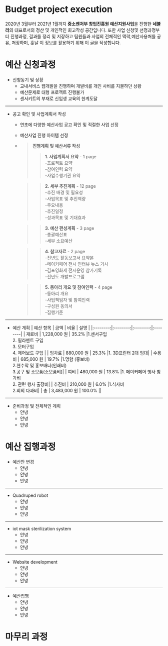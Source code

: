 # Budget project execution
 2020년 3월부터 2021년 1월까지 **중소벤처부 창업진흥원 예산지원사업**을 진행한 **네뷸라**의 대표로서의 정산 및 개인적인 회고작성 공간입니다. 또한 사업 신청및 선정과정부터 진행과정, 결과를 정리 및 저장하고 팀원들과 사업의 전체적인 맥락,예산사용처를 공유, 저장하며, 훗날 이 정보를 활용하기 위해 이 글을 작성합니다.

# 예산 신청과정
 - 신청동기 및 상황
   - 교내서비스 웹개발을 진행하며 개발비를 개인 사비를 지불하던 상황
   - 예산문제로 대형 프로젝트 진행불가
   - 센서키트의 부재로 신입생 교육의 한계도달
 ----
 - 공고 확인 및 사업계획서 작성
   - 연초에 다양한 예산사업 공고 확인 및 적절한 사업 선정
   - 예산사업 진행 아이템 선정
   -  > __진행계획 및 예산서류 작성__  
       > >__1. 사업계획서 요약__ - 1 page  
          -프로젝트 요약  
          -참여인력 요약  
          -사업수행기관 요약 
              
       > >__2. 세부 추진계획__ - 12 page  
         -추진 배경 및 필요성  
         -사업목표 및 추진역량  
         -주요내용  
         -추진일정  
         -성과목표 및 기대효과  
             
       > >__3. 예산 편성계획__ - 3 page  
         -총괄예산표  
         -세부 소요예산  
             
       > >__4. 참고자료__ - 2 page  
         -전년도 활동보고서 요약본  
         -메이커페어 전시 인터뷰 뉴스 기사  
         -김포영화제 전시운영 참가기록  
         -전년도 개발프로그램  
             
       > >__5. 동아리 개요 및 참여인력__ - 4 page  
         -동아리 개요  
         -사업책임자 및 참여인력  
         -구성원 동의서  
         -집행기준  
  ------
  - 예산 계획
    | 예산 항목 | 금액 | 비율 |   설명 |
    |:--------:|:--------:|:--------:|:--------|
    | 재료비 |  1,228,000 원 | 35.2% |1.센서구입<br>2. 필라멘트 구입<br>3. 모터구입<br>4. 제어보드 구입 |
    | 임차료 | 880,000 원 | 25.3% |1. 3D프린터 2대 임대|
    | 수용비 | 685,000 원 | 19.7% |1.명함 (홍보비)<br>2.현수막 및 홍보배너(인쇄비)<br>3.공구 및 소모품(소모품비)|
    | 여비 | 480,000 원 | 13.8% |1. 메이커페어 행사 참가비 <br> 2. 관련 행사 출장비|
    | 추진비 | 210,000 원 | 6.0% |1.식사비<br>2.회의 다과비|
    | 총 | 3,483,000 원 | 100.0% ||
 ------
  - 준비과정 및 전체적인 계획
    - 안녕
    - 안녕
    - 안녕

# 예산 집행과정
 - 예산안 변경
   - 안녕
   - 안녕
   - 안녕
 ------
 - Quadruped robot
   - 안녕
   - 안녕
   - 안녕
 ------
 - iot mask sterilization system
   - 안녕
   - 안녕
   - 안녕
 ------
 - Website development
   - 안녕
   - 안녕
   - 안녕
 ------
 - 예산집행
   - 안녕
   - 안녕
   - 안녕

# 마무리 과정
